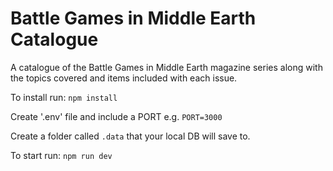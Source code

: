 # Battle Games in Middle Earth Catalogue
A catalogue of the Battle Games in Middle Earth magazine series along with the topics covered and items included with each issue.

To install run:
`npm install`

Create '.env' file and include a PORT
e.g. `PORT=3000`

Create a folder called `.data` that your local DB will save to.

To start run:
`npm run dev`
